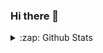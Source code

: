 ### Hi there 👋

<!--
**nirbhayvashisht/nirbhayvashisht** is a ✨ _special_ ✨ repository because its `README.md` (this file) appears on your GitHub profile.
Here are some ideas to get you started:

- 🔭 I’m currently working on ...
- 🌱 I’m currently learning ...
- 👯 I’m looking to collaborate on ...
- 🤔 I’m looking for help with ...
- 💬 Ask me about ...
- 📫 How to reach me: ...
- 😄 Pronouns: ...
- ⚡ Fun fact: ...
-->

<details>
  <summary>:zap: Github Stats</summary>

  <img align="left" alt="nirbhayvashisht's github stats" src="github-readme-stats.nirbhayvashisht.vercel.app/api?username=nirbhayvashisht&show_icons=true&hide_border=true" />

</details>
